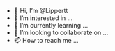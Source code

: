 - 👋 Hi, I’m @Lippertt
- 👀 I’m interested in ...
- 🌱 I’m currently learning ...
- 💞️ I’m looking to collaborate on ...
- 📫 How to reach me ...

<!---
Lippertt/Lippertt is a ✨ special ✨ repository because its `README.md` (this file) appears on your GitHub profile.
You can click the Preview link to take a look at your changes.
--->

